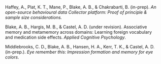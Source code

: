 Haffey, A., Plat, K. T., Mane, P., Blake, A. B., & Chakrabarti, B. (in-prep). *An open-source behavioural data Collector platform: Proof of principle & sample size considerations.*


Blake, A. B., Hargis, M. B., & Castel, A. D. (under revision). Associative memory and metamemory across domains: Learning foreign vocabulary and medication side effects. *Applied Cognitive Psychology*.

Middlebrooks, C. D., Blake, A. B., Hansen, H. A., Kerr, T. K., & Castel, A. D. (in-prep.). *Eye remember this: Impression formation and memory for eye colors*.

